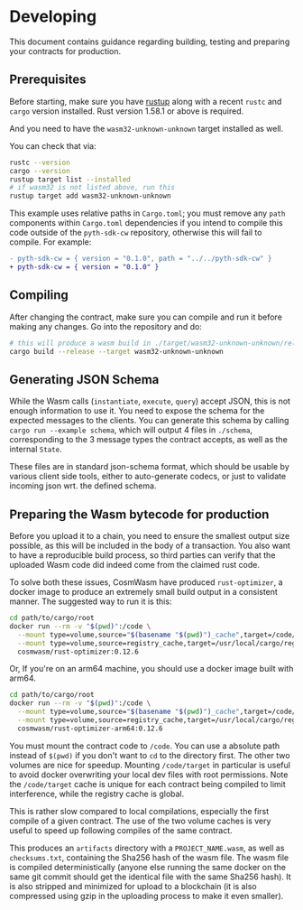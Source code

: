 # Developing

This document contains guidance regarding building, testing and preparing your contracts for production.

## Prerequisites

Before starting, make sure you have [rustup](https://rustup.rs/) along with a
recent `rustc` and `cargo` version installed. Rust version 1.58.1 or above is required.

And you need to have the `wasm32-unknown-unknown` target installed as well.

You can check that via:

```sh
rustc --version
cargo --version
rustup target list --installed
# if wasm32 is not listed above, run this
rustup target add wasm32-unknown-unknown
```

This example uses relative paths in `Cargo.toml`; you must remove any `path` components within `Cargo.toml` dependencies if you intend to compile this code outside of the `pyth-sdk-cw` repository, otherwise this will fail to compile. For example:

```diff
- pyth-sdk-cw = { version = "0.1.0", path = "../../pyth-sdk-cw" }
+ pyth-sdk-cw = { version = "0.1.0" }
```

## Compiling

After changing the contract, make sure you can compile and run it before
making any changes. Go into the repository and do:

```sh
# this will produce a wasm build in ./target/wasm32-unknown-unknown/release/example_cw_contract.wasm
cargo build --release --target wasm32-unknown-unknown
```
## Generating JSON Schema

While the Wasm calls (`instantiate`, `execute`, `query`) accept JSON, this is not enough
information to use it. You need to expose the schema for the expected messages to the
clients. You can generate this schema by calling `cargo run --example schema`, which will output
4 files in `./schema`, corresponding to the 3 message types the contract accepts,
as well as the internal `State`.

These files are in standard json-schema format, which should be usable by various
client side tools, either to auto-generate codecs, or just to validate incoming
json wrt. the defined schema.

## Preparing the Wasm bytecode for production

Before you upload it to a chain, you need to ensure the smallest output size possible,
as this will be included in the body of a transaction. You also want to have a
reproducible build process, so third parties can verify that the uploaded Wasm
code did indeed come from the claimed rust code.

To solve both these issues, CosmWasm have produced `rust-optimizer`, a docker image to
produce an extremely small build output in a consistent manner. The suggested way
to run it is this:

```sh
cd path/to/cargo/root
docker run --rm -v "$(pwd)":/code \
  --mount type=volume,source="$(basename "$(pwd)")_cache",target=/code/target \
  --mount type=volume,source=registry_cache,target=/usr/local/cargo/registry \
  cosmwasm/rust-optimizer:0.12.6
```

Or, If you're on an arm64 machine, you should use a docker image built with arm64.
```sh
cd path/to/cargo/root
docker run --rm -v "$(pwd)":/code \
  --mount type=volume,source="$(basename "$(pwd)")_cache",target=/code/target \
  --mount type=volume,source=registry_cache,target=/usr/local/cargo/registry \
  cosmwasm/rust-optimizer-arm64:0.12.6
```

You must mount the contract code to `/code`. You can use a absolute path instead
of `$(pwd)` if you don't want to `cd` to the directory first. The other two
volumes are nice for speedup. Mounting `/code/target` in particular is useful
to avoid docker overwriting your local dev files with root permissions.
Note the `/code/target` cache is unique for each contract being compiled to limit
interference, while the registry cache is global.

This is rather slow compared to local compilations, especially the first compile
of a given contract. The use of the two volume caches is very useful to speed up
following compiles of the same contract.

This produces an `artifacts` directory with a `PROJECT_NAME.wasm`, as well as
`checksums.txt`, containing the Sha256 hash of the wasm file.
The wasm file is compiled deterministically (anyone else running the same
docker on the same git commit should get the identical file with the same Sha256 hash).
It is also stripped and minimized for upload to a blockchain (it is also compressed using
gzip in the uploading process to make it even smaller).
